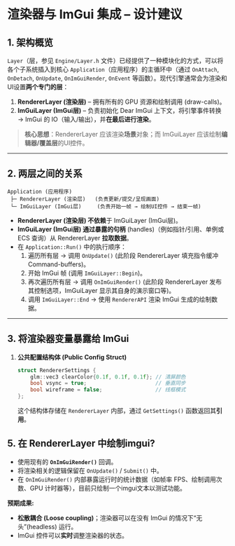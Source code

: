 

# **渲染器与 ImGui 集成 – 设计建议**

## 1\. 架构概览

`Layer`（层，参见 `Engine/Layer.h` 文件）已经提供了一种模块化的方式，可以将各个子系统插入到核心 `Application`（应用程序）的主循环中（通过 `OnAttach`, `OnDetach`, `OnUpdate`, `OnImGuiRender`, `OnEvent` 等函数）。现代引擎通常会为渲染和UI设置**两个专门的层**：

1.  **RendererLayer (渲染层)** – 拥有所有的 GPU 资源和绘制调用 (draw-calls)。
2.  **ImGuiLayer (ImGui层)** – 负责初始化 Dear ImGui 上下文，将引擎事件转换 → ImGui 的 IO（输入/输出），并**在最后进行渲染**。

> **核心思想**：RendererLayer 应该渲染**场景**对象；而 ImGuiLayer 应该绘制**编辑器/覆盖层**的UI控件。

-----

## 2\. 两层之间的关系

```
Application (应用程序)
 ├─ RendererLayer (渲染层)   (负责更新/提交/呈现画面)
 └─ ImGuiLayer (ImGui层)     (负责开始一帧 → 绘制UI控件 → 结束一帧)
```

  * **RendererLayer (渲染层) 不依赖**于 ImGuiLayer (ImGui层)。
  * **ImGuiLayer (ImGui层) 通过暴露的句柄** (handles)（例如指针/引用、单例或 ECS 查询）从 RendererLayer **拉取数据**。
  * 在 `Application::Run()` 中的执行顺序：
    1.  遍历所有层 → 调用 `OnUpdate()` (此阶段 RendererLayer 填充指令缓冲 Command-buffers)。
    2.  开始 ImGui 帧 (调用 `ImGuiLayer::Begin`)。
    3.  再次遍历所有层 → 调用 `OnImGuiRender()` (此阶段 RendererLayer 发布其控制选项，ImGuiLayer 显示其自身的演示窗口等)。
    4.  调用 `ImGuiLayer::End` → 使用 `RendererAPI` 渲染 ImGui 生成的绘制数据。

-----

## 3\. 将渲染器变量暴露给 ImGui


1.  **公共配置结构体 (Public Config Struct)**

    ```cpp
    struct RendererSettings {
        glm::vec3 clearColor{0.1f, 0.1f, 0.1f}; // 清屏颜色
        bool vsync = true;                      // 垂直同步
        bool wireframe = false;                 // 线框模式
    };
    ```

    这个结构体存储在 `RendererLayer` 内部，通过 `GetSettings()` 函数返回其**引用**。



## 5\. 在 RendererLayer 中绘制imgui?



  * 使用现有的 **`OnImGuiRender()`** 回调。
  * 将渲染相关的逻辑保留在 `OnUpdate()` / `Submit()` 中。
  * 在 `OnImGuiRender()` 内部暴露运行时的统计数据（如帧率 FPS、绘制调用次数、GPU 计时器等），目前只绘制一个imgui文本以测试功能。




**预期成果:**

  * **松散耦合 (Loose coupling)**；渲染器可以在没有 ImGui 的情况下“无头”(headless) 运行。
  * ImGui 控件可以**实时**调整渲染器的状态。